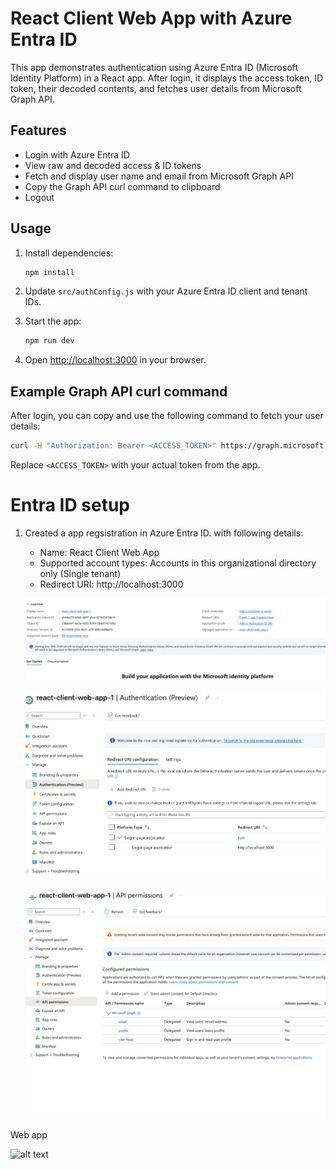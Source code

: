 # React Client Web App with Azure Entra ID 

This app demonstrates authentication using Azure Entra ID (Microsoft Identity Platform) in a React app.
After login, it displays the access token, ID token, their decoded contents, and fetches user details from Microsoft Graph API.

## Features

- Login with Azure Entra ID
- View raw and decoded access & ID tokens
- Fetch and display user name and email from Microsoft Graph API
- Copy the Graph API curl command to clipboard
- Logout

## Usage

1. Install dependencies:

   ```bash
   npm install
   ```

2. Update `src/authConfig.js` with your Azure Entra ID client and tenant IDs.

3. Start the app:

   ```bash
   npm run dev
   ```

4. Open [http://localhost:3000](http://localhost:3000) in your browser.

## Example Graph API curl command

After login, you can copy and use the following command to fetch your user details:

```bash
curl -H "Authorization: Bearer <ACCESS_TOKEN>" https://graph.microsoft.com/v1.0/me
```

Replace `<ACCESS_TOKEN>` with your actual token from the app.



# Entra ID setup

1. Created a app regsistration in Azure Entra ID. with following details:
   - Name: React Client Web App
   - Supported account types: Accounts in this organizational directory only (Single tenant)
   - Redirect URI: http://localhost:3000

   ![alt text](image.png)

   ![alt text](image-1.png)

   ![alt text](image-2.png)


Web app 

![alt text](client-app-output.png)